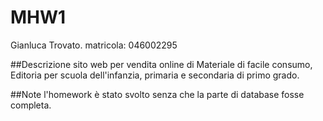 # MHW1
Gianluca Trovato.
matricola: 046002295

##Descrizione
sito web per vendita online di Materiale di facile consumo, Editoria per scuola dell'infanzia, primaria e secondaria di primo grado.

##Note
l'homework è stato svolto senza che la parte di database fosse completa.
